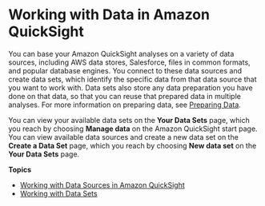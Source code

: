# Working with Data in Amazon QuickSight<a name="working-with-data"></a>

You can base your Amazon QuickSight analyses on a variety of data sources, including AWS data stores, Salesforce, files in common formats, and popular database engines\. You connect to these data sources and create data sets, which identify the specific data from that data source that you want to work with\. Data sets also store any data preparation you have done on that data, so that you can reuse that prepared data in multiple analyses\. For more information on preparing data, see [Preparing Data](preparing-data.md)\.

You can view your available data sets on the **Your Data Sets** page, which you reach by choosing **Manage data** on the Amazon QuickSight start page\. You can view available data sources and create a new data set on the **Create a Data Set** page, which you reach by choosing **New data set** on the **Your Data Sets** page\.

**Topics**
+ [Working with Data Sources in Amazon QuickSight](working-with-data-sources.md)
+ [Working with Data Sets](working-with-data-sets.md)